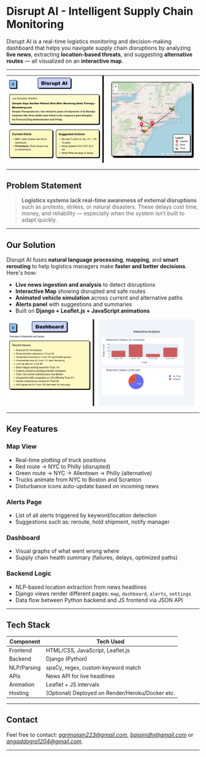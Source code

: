 # Disrupt AI - Intelligent Supply Chain Monitoring

Disrupt AI is a real-time logistics monitoring and decision-making dashboard that helps you navigate supply chain disruptions by analyzing **live news**, extracting **location-based threats**, and suggesting **alternative routes** — all visualized on an **interactive map**.

---

![Home Screenshot](assets/home.png)

---
## Problem Statement

> **Logistics systems lack real-time awareness of external disruptions** such as protests, strikes, or natural disasters. These delays cost time, money, and reliability — especially when the system isn’t built to adapt quickly.

---

## Our Solution

Disrupt AI fuses **natural language processing**, **mapping**, and **smart rerouting** to help logistics managers make **faster and better decisions**. Here's how:

- **Live news ingestion and analysis** to detect disruptions
- **Interactive Map** showing disrupted and safe routes
- **Animated vehicle simulation** across current and alternative paths
- **Alerts panel** with suggestions and summaries
- Built on **Django + Leaflet.js + JavaScript animations**

![Dashboard Screenshot](assets/dashboard.png)

---

## Key Features

### Map View
- Real-time plotting of truck positions
- Red route → NYC to Philly (disrupted)
- Green route → NYC → Allentown → Philly (alternative)
- Trucks animate from NYC to Boston and Scranton
- Disturbance icons auto-update based on incoming news

### Alerts Page
- List of all alerts triggered by keyword/location detection
- Suggestions such as: reroute, hold shipment, notify manager

### Dashboard
- Visual graphs of what went wrong where
- Supply chain health summary (failures, delays, optimized paths)

### Backend Logic
- NLP-based location extraction from news headlines
- Django views render different pages: `map`, `dashboard`, `alerts`, `settings`
- Data flow between Python backend and JS frontend via JSON API

---

## Tech Stack

| Component | Tech Used |
|----------|------------|
| Frontend | HTML/CSS, JavaScript, Leaflet.js |
| Backend  | Django (Python) |
| NLP/Parsing | spaCy, regex, custom keyword match |
| APIs     | News API for live headlines |
| Animation | Leaflet + JS intervals |
| Hosting  | (Optional) Deployed on Render/Heroku/Docker etc. |

---

## Contact
Feel free to contact: *agrimajain223@gmail.com*, *bajajnidhi@gmail.com* or *angaddogra1204@gmail.com*. 

---
